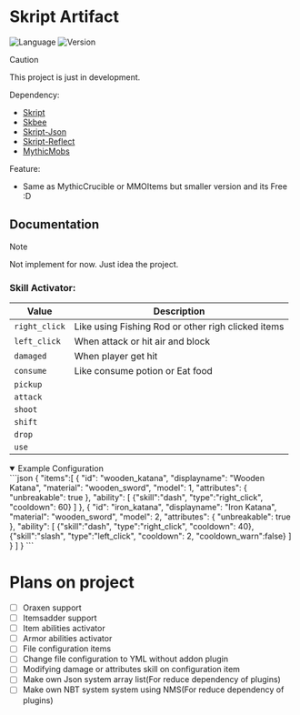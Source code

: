 # Skript Artifact
<img alt="Language" alight=center src="https://img.shields.io/badge/Language-Skript-orange?style=flat">
<img alt="Version" src="https://img.shields.io/badge/Version-0.1--dev-light?style=flat">

> [!CAUTION]
> This project is just in development.

Dependency:
- [Skript](https://github.com/SkriptLang/Skript)
- [Skbee](https://github.com/ShaneBeee/SkBee)
- [Skript-Json](https://github.com/btk5h/skript-json)
- [Skript-Reflect](https://github.com/SkriptLang/skript-reflect)
- [MythicMobs](https://mythiccraft.io/index.php)

Feature:
- Same as MythicCrucible or MMOItems but smaller version and its Free :D

## Documentation

> [!NOTE]
> Not implement for now. Just idea the project.

### Skill Activator:
|Value                                             |Description                                       |
|--------------------------------------------------|--------------------------------------------------|
|`right_click`                                     |Like using Fishing Rod or other righ clicked items|
|`left_click`                                      |When attack or hit air and block                  |
|`damaged`                                         |When player get hit                               |
|`consume`                                         |Like consume potion or Eat food                   |
|`pickup`                                          |                                                  |
|`attack`                                          |                                                  |
|`shoot`                                           |                                                  |
|`shift`                                           |                                                  |
|`drop`                                            |                                                  |
|`use`                                             |                                                  |

<details open>
<summary>Example Configuration</summary>
```json
{
  "items":[
    {
      "id": "wooden_katana",
      "displayname": "Wooden Katana",
      "material": "wooden_sword",
      "model": 1,
      "attributes": {
        "unbreakable": true
      },
      "ability": [
        {"skill":"dash", "type":"right_click", "cooldown": 60}
      ]
    },
    {
      "id": "iron_katana",
      "displayname": "Iron Katana",
      "material": "wooden_sword",
      "model": 2,
      "attributes": {
        "unbreakable": true
      },
      "ability": [
        {"skill":"dash", "type":"right_click", "cooldown": 40},
        {"skill":"slash", "type":"left_click", "cooldown": 2, "cooldown_warn":false}
      ]
    }
  ]
}
```
</details>

# Plans on project
- [ ] Oraxen support
- [ ] Itemsadder support
- [ ] Item abilities activator
- [ ] Armor abilities activator
- [ ] File configuration items
- [ ] Change file configuration to YML without addon plugin
- [ ] Modifying damage or attributes skill on configuration item
- [ ] Make own Json system array list(For reduce dependency of plugins)
- [ ] Make own NBT system system using NMS(For reduce dependency of plugins)
